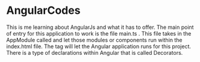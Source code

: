 # AngularCodes

This is me learning about AngularJs and what it has to offer. The main point of entry for this application to work is the file main.ts . This file takes in the AppModule called and let those modules or components run within the index.html file. The tag <app-root> will let the Angular application runs for this project. There is a type of declarations within Angular that is called Decorators.
